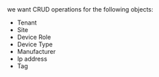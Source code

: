 ##
we want CRUD operations for the following objects:

- Tenant
- Site
- Device Role
- Device Type
- Manufacturer
- Ip address
- Tag